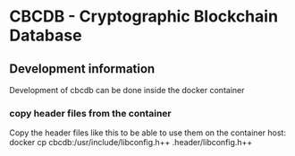 # CBCDB - Cryptographic Blockchain Database

## Development information
Development of cbcdb can be done inside the docker container

### copy header files from the container
Copy the header files like this to be able to use them on the container host:
docker cp cbcdb:/usr/include/libconfig.h++ .header/libconfig.h++